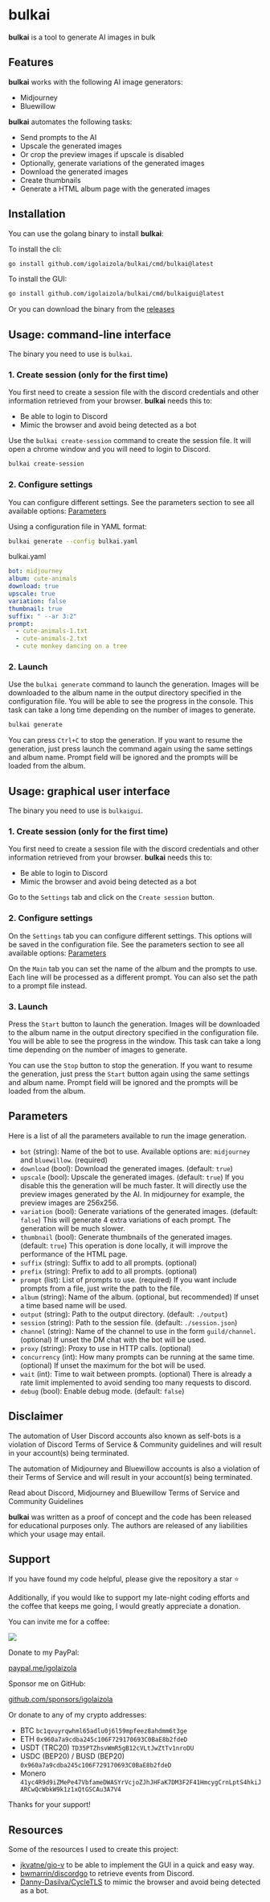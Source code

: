# bulkai

**bulkai** is a tool to generate AI images in bulk

## Features

**bulkai** works with the following AI image generators:

 - Midjourney
 - Bluewillow

**bulkai** automates the following tasks:

 - Send prompts to the AI
 - Upscale the generated images
 - Or crop the preview images if upscale is disabled
 - Optionally, generate variations of the generated images
 - Download the generated images
 - Create thumbnails
 - Generate a HTML album page with the generated images

## Installation

You can use the golang binary to install **bulkai**:

To install the cli:

```bash
go install github.com/igolaizola/bulkai/cmd/bulkai@latest
```

To install the GUI:

```bash
go install github.com/igolaizola/bulkai/cmd/bulkaigui@latest
```

Or you can download the binary from the [releases](https://github.com/igolaizola/bulkai/releases)

## Usage: command-line interface 

The binary you need to use is `bulkai`.

### 1. Create session (only for the first time)

You first need to create a session file with the discord credentials and other information retrieved from your browser.
**bulkai** needs this to:

 - Be able to login to Discord
 - Mimic the browser and avoid being detected as a bot

Use the `bulkai create-session` command to create the session file.
It will open a chrome window and you will need to login to Discord.

```bash
bulkai create-session
```

### 2. Configure settings

You can configure different settings.
See the parameters section to see all available options: [Parameters](#parameters)

Using a configuration file in YAML format:

```bash
bulkai generate --config bulkai.yaml
```

bulkai.yaml
```yaml
bot: midjourney
album: cute-animals
download: true
upscale: true
variation: false
thumbnail: true
suffix: " --ar 3:2"
prompt:
  - cute-animals-1.txt
  - cute-animals-2.txt
  - cute monkey dancing on a tree
```

### 2. Launch

Use the `bulkai generate` command to launch the generation.
Images will be downloaded to the album name in the output directory specified in the configuration file.
You will be able to see the progress in the console.
This task can take a long time depending on the number of images to generate.

```bash
bulkai generate
```

You can press `Ctrl+C` to stop the generation.
If you want to resume the generation, just press launch the command again using the same settings and album name.
Prompt field will be ignored and the prompts will be loaded from the album.

## Usage: graphical user interface

The binary you need to use is `bulkaigui`.

### 1. Create session (only for the first time)

You first need to create a session file with the discord credentials and other information retrieved from your browser.
**bulkai** needs this to:

 - Be able to login to Discord
 - Mimic the browser and avoid being detected as a bot

Go to the `Settings` tab and click on the `Create session` button.

### 2. Configure settings

On the `Settings` tab you can configure different settings.
This options will be saved in the configuration file.
See the parameters section to see all available options: [Parameters](#parameters)

On the `Main` tab you can set the name of the album and the prompts to use.
Each line will be processed as a different prompt.
You can also set the path to a prompt file instead.

### 3. Launch

Press the `Start` button to launch the generation.
Images will be downloaded to the album name in the output directory specified in the configuration file.
You will be able to see the progress in the window.
This task can take a long time depending on the number of images to generate.

You can use the `Stop` button to stop the generation.
If you want to resume the generation, just press the `Start` button again using the same settings and album name.
Prompt field will be ignored and the prompts will be loaded from the album.

## Parameters

Here is a list of all the parameters available to run the image generation.

 - `bot` (string): Name of the bot to use.
Available options are: `midjourney` and `bluewillow`. (required)
 - `download` (bool): Download the generated images. (default: `true`)
 - `upscale` (bool): Upscale the generated images. (default: `true`)
If you disable this the generation will be much faster.
It will directly use the preview images generated by the AI.
In midjourney for example, the preview images are 256x256.
 - `variation` (bool): Generate variations of the generated images. (default: `false`)
This will generate 4 extra variations of each prompt.
The generation will be much slower.
 - `thumbnail` (bool): Generate thumbnails of the generated images. (default: `true`)
This operation is done locally, it will improve the performance of the HTML page.
 - `suffix` (string): Suffix to add to all prompts. (optional)
 - `prefix` (string): Prefix to add to all prompts. (optional)
 - `prompt` (list): List of prompts to use. (required)
If you want include prompts from a file, just write the path to the file.
 - `album` (string): Name of the album. (optional, but recommended)
If unset a time based name will be used.
 - `output` (string): Path to the output directory. (default: `./output`)
 - `session` (string): Path to the session file. (default: `./session.json`)
 - `channel` (string): Name of the channel to use in the form `guild/channel`. (optional)
If unset the DM chat with the bot will be used.
 - `proxy` (string): Proxy to use in HTTP calls. (optional)
 - `concurrency` (int): How many prompts can be running at the same time. (optional)
If unset the maximum for the bot will be used.
 - `wait` (int): Time to wait between prompts. (optional)
There is already a rate limit implemented to avoid sending too many requests to discord.
 - `debug` (bool): Enable debug mode. (default: `false`)

## Disclaimer

The automation of User Discord accounts also known as self-bots is a violation of Discord Terms of Service & Community guidelines and will result in your account(s) being terminated.

The automation of Midjourney and Bluewillow accounts is also a violation of their Terms of Service and will result in your account(s) being terminated.

Read about Discord, Midjourney and Bluewillow Terms of Service and Community Guidelines

**bulkai** was written as a proof of concept and the code has been released for educational purposes only.
The authors are released of any liabilities which your usage may entail.

## Support

If you have found my code helpful, please give the repository a star ⭐

Additionally, if you would like to support my late-night coding efforts and the coffee that keeps me going, I would greatly appreciate a donation.

You can invite me for a coffee:

<a href="https://www.buymeacoffee.com/igolaizola">
    <img src="https://user-images.githubusercontent.com/11333576/221318625-736e63fe-489e-434e-b239-5c891cf5026a.png"/>
</a>

Donate to my PayPal:

[paypal.me/igolaizola](https://www.paypal.me/igolaizola)

Sponsor me on GitHub:

[github.com/sponsors/igolaizola](https://github.com/sponsors/igolaizola)

Or donate to any of my crypto addresses:

 - BTC `bc1qvuyrqwhml65adlu0j6l59mpfeez8ahdmm6t3ge`
 - ETH `0x960a7a9cdba245c106F729170693C0BaE8b2fdeD`
 - USDT (TRC20) `TD35PTZhsvWmR5gB12cVLtJwZtTv1nroDU`
 - USDC (BEP20) / BUSD (BEP20) `0x960a7a9cdba245c106F729170693C0BaE8b2fdeD`
 - Monero `41yc4R9d9iZMePe47VbfameDWASYrVcjoZJhJHFaK7DM3F2F41HmcygCrnLptS4hkiJARCwQcWbkW9k1z1xQtGSCAu3A7V4`

Thanks for your support!

## Resources

Some of the resources I used to create this project:

 - [jkvatne/gio-v](https://github.com/jkvatne/gio-v) to be able to implement the GUI in a quick and easy way.
 - [bwmarrin/discordgo](https://github.com/bwmarrin/discordgo) to retrieve events from Discord.
 - [Danny-Dasilva/CycleTLS](https://github.com/Danny-Dasilva/CycleTLS) to mimic the browser and avoid being detected as a bot.
